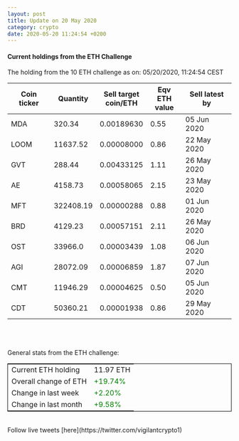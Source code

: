```yaml
---
layout: post
title: Update on 20 May 2020
category: crypto
date: 2020-05-20 11:24:54 +0200
---
```




#### Current holdings from the ETH Challenge

The holding from the 10 ETH challenge as on: 05/20/2020, 11:24:54 CEST

|Coin ticker|Quantity|Sell target<br>coin/ETH|Eqv ETH<br>value|Sell latest by|
|-----------|--------|-----------|-----------|--------------|
MDA|320.34|  0.00189630|0.55|05 Jun 2020|
LOOM|11637.52|  0.00008000|0.86|22 May 2020|
GVT|288.44|  0.00433125|1.11|26 May 2020|
AE|4158.73|  0.00058065|2.15|23 May 2020|
MFT|322408.19|  0.00000288|0.88|01 Jun 2020|
BRD|4129.23|  0.00057151|2.11|26 May 2020|
OST|33966.0|  0.00003439|1.08|06 Jun 2020|
AGI|28072.09|  0.00006859|1.87|07 Jun 2020|
CMT|11946.29|  0.00004625|0.50|05 Jun 2020|
CDT|50360.21|  0.00001938|0.86|29 May 2020|

<br>
<br>
<br>
General stats from the ETH challenge:

<table style="border:1px solid black;margin-left:auto;margin-right:auto;">
	<tbody>
	<tr>
		<td>Current ETH holding</td>
		<td>     11.97 ETH</td>
	</tr>
	<tr>
		<td>Overall change of ETH</td>
		<td><font color="green">+19.74%</font></td>
	</tr>
	<tr>
		<td>Change in last week</td>
		<td><font color="green">+2.20%</font></td>
	</tr>
	<tr>
		<td>Change in last month</td>
		<td><font color="green">+9.58%</font></td>
	</tr>
	</tbody>
</table>

<br>
Follow live tweets [here](https://twitter.com/vigilantcrypto1)
<br>
<br>